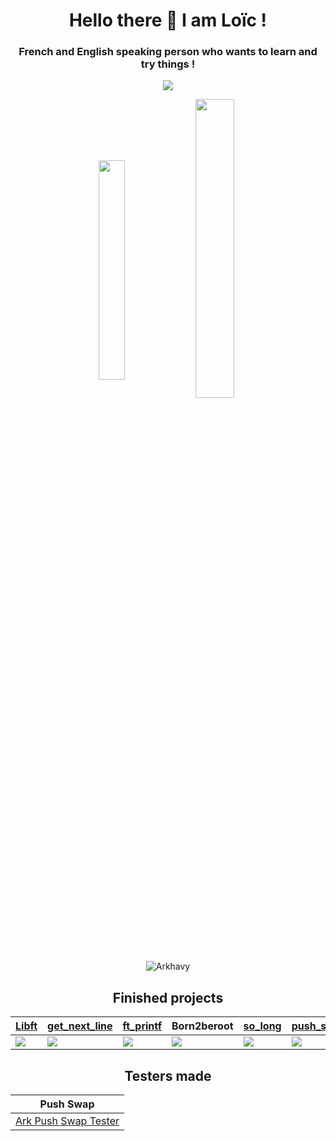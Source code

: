 <h1 align="center">Hello there 👋 I am Loïc !</h1>
<h3 align="center">French and English speaking person who wants to learn and try things !</h3>

<p align="center">
  <img align="center" src="https://badge42.herokuapp.com/api/stats/ljohnson?privacyEmail=true" />
<p align="center">
  <img align="center" src="https://github-readme-stats.vercel.app/api/top-langs?username=Arkhavy&show_icons=true&layout=compact"
       alt="" height="30%" width="29%"/>
  <img align="center" src="https://github-readme-stats.vercel.app/api?username=Arkhavy&show_icons=true"
       alt="" height="35%" width="35%" />
</p>
<p align="center">
  <img src="https://komarev.com/ghpvc/?username=Arkhavy&label=Profile%20views&color=0e75b6&style=flat" 
       alt="Arkhavy" /></p>
</p>

<h2 align="center">Finished projects</h2>

| [Libft](https://github.com/Arkhavy/42_2021_libft) | [get_next_line](https://github.com/Arkhavy/42_2021_get_next_line) | [ft_printf](https://github.com/Arkhavy/42_2021_ft_printf) | Born2beroot | [so_long](https://github.com/Arkhavy/42_2021_so_long) | [push_swap](https://github.com/Arkhavy/42_2021_Push_Swap) | [pipex](https://github.com/Arkhavy/42_2021_Pipex) | [Philosophers](https://github.com/Arkhavy/42_2021_Philosophers) |
| --- | --- | --- | --- | --- | --- | --- | --- |
| <img align="center" src="https://badge42.herokuapp.com/api/project/ljohnson/Libft" /> | <img align="center" src="https://badge42.herokuapp.com/api/project/ljohnson/get_next_line" /> | <img align="center" src="https://badge42.herokuapp.com/api/project/ljohnson/ft_printf" /> | <img align="center" src="https://badge42.herokuapp.com/api/project/ljohnson/Born2beroot" /> | <img align="center" src="https://badge42.herokuapp.com/api/project/ljohnson/so_long" /> | <img align="center" src="https://badge42.herokuapp.com/api/project/ljohnson/push_swap" /> | <img align="center" src="https://badge42.herokuapp.com/api/project/ljohnson/pipex" /> | <img align="center" src="https://badge42.herokuapp.com/api/project/ljohnson/Philosophers" /> |

<h2 align="center">Testers made</h2>

| Push Swap |
| --- |
| [Ark Push Swap Tester](https://github.com/Arkhavy/Ark_Push_Swap_Tester) |
